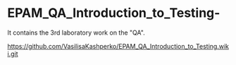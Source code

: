 # EPAM_QA_Introduction_to_Testing-
It contains the 3rd laboratory work on the "QA".

https://github.com/VasilisaKashperko/EPAM_QA_Introduction_to_Testing.wiki.git
